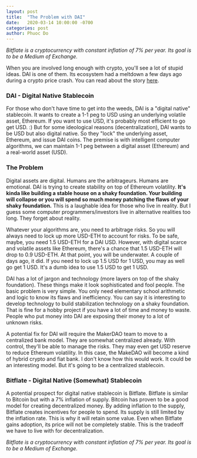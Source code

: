 ```yaml
---
layout: post
title:  "The Problem with DAI"
date:   2020-03-14 10:00:00 -0700
categories: post
author: Phuoc Do
---
```


*Bitflate is a cryptocurrency with constant inflation of 7% per year. Its goal is to be a Medium of Exchange.*

When you are involved long enough with crypto, you'll see a lot of stupid ideas. DAI is one of them. Its ecosystem had a meltdown a few days ago during a crypto price crash. You can read about the story [here](https://www.coindesk.com/defi-leader-makerdao-weighs-emergency-shutdown-following-eth-price-drop).

### DAI - Digital Native Stablecoin

For those who don't have time to get into the weeds, DAI is a "digital native" stablecoin. It wants to create a 1-1 peg to USD using an underlying volatile asset, Ethereum. If you want to use USD, it's probably most efficient to go get USD. :) But for some ideological reasons (decentralization), DAI wants to be USD but also digital native. So they "lock" the underlying asset, Ethereum, and issue DAI coins. The premise is with intelligent computer algorithms, we can maintain 1-1 peg between a digital asset (Ethereum) and a real-world asset (USD).

### The Problem

Digital assets are digital. Humans are the arbitrageurs. Humans are emotional. DAI is trying to create stability on top of Ethereum volatility. **It's kinda like building a stable house on a shaky foundation. Your building will collapse or you will spend so much money patching the flaws of your shaky foundation.** This is a laughable idea for those who live in reality. But I guess some computer programmers/investors live in alternative realities too long. They forget about reality.

Whatever your algorithms are, you need to arbitrage risks. So you will always need to lock up more USD-ETH to account for risks. To be safe, maybe, you need 1.5 USD-ETH for a DAI USD. However, with digital scarce and volatile assets like Ethereum, there's a chance that 1.5 USD-ETH will drop to 0.9 USD-ETH. At that point, you will be underwater. A couple of days ago, it did. If you need to lock up 1.5 USD for 1 USD, you may as well go get 1 USD. It's a dumb idea to use 1.5 USD to get 1 USD.

DAI has a lot of jargon and technology (more layers on top of the shaky foundation). These things make it look sophisticated and fool people. The basic problem is very simple. You only need elementary school arithmetic and logic to know its flaws and inefficiency. You can say it is interesting to develop technology to build stabilization technology on a shaky foundation. That is fine for a hobby project if you have a lot of time and money to waste. People who put money into DAI are exposing their money to a lot of unknown risks.

A potential fix for DAI will require the MakerDAO team to move to a centralized bank model. They are somewhat centralized already. With control, they'll be able to manage the risks. They may even get USD reserve to reduce Ethereum volatility. In this case, the MakeDAO will become a kind of hybrid crypto and fiat bank. I don't know how this would work. It could be an interesting model. But it's going to be a centralized stablecoin.

### Bitflate - Digital Native (Somewhat) Stablecoin

A potential prospect for digital native stablecoin is Bitflate. Bitflate is similar to Bitcoin but with a 7% inflation of supply. Bitcoin has proven to be a good model for creating decentralized money. By adding inflation to the supply, Bitflate creates incentives for people to spend. Its supply is still limited by the inflation rate. This is why it will retain some value. Even when Bitflate gains adoption, its price will not be completely stable. This is the tradeoff we have to live with for decentralization.

*Bitflate is a cryptocurrency with constant inflation of 7% per year. Its goal is to be a Medium of Exchange.*